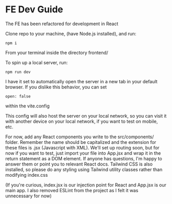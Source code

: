 # FE Dev Guide

The FE has been refactored for development in React

Clone repo to your machine, (have Node.js installed), and run:
```
npm i
```
From your terminal inside the directory frontend/

To spin up a local server, run:
```
npm run dev
```
I have it set to automatically open the server in a new tab in your default browser. If you dislike this behavior, you can set
```
open: false
```
within the vite.config

This config will also host the server on your local network, so you can visit it with another device on your local network, if you want to test on mobile, etc.

For now, add any React components you write to the src/components/ folder. Remember the name should be capitalized and the extension for these files is .jsx (Javascript with XML). We'll set up routing soon, but for now if you want to test, just import your file into App.jsx and wrap it in the return statement as a DOM element. If anyone has questions, I'm happy to answer them or point you to relevant React docs. Tailwind CSS is also installed, so please do any styling using Tailwind utility classes rather than modifying index.css

(If you're curious, index.jsx is our injection point for React and App.jsx is our main app. I also removed ESLint from the project as I felt it was unnecessary for now)

